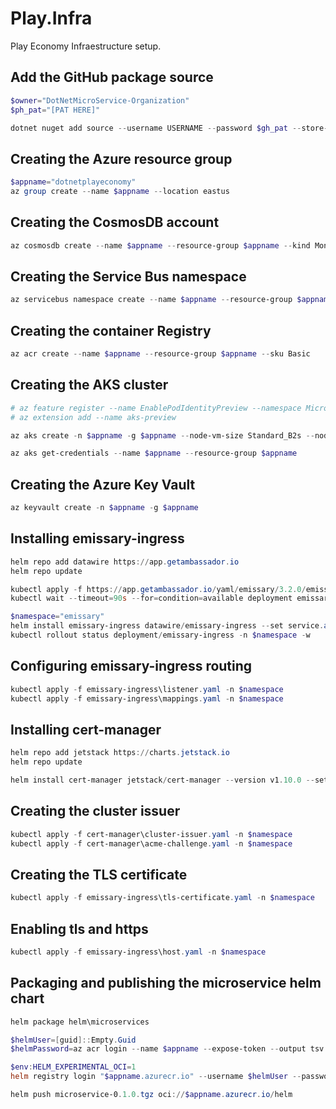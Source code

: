 # Play.Infra 
Play Economy Infraestructure setup.

## Add the GitHub package source
``` powershell
$owner="DotNetMicroService-Organization"
$ph_pat="[PAT HERE]"

dotnet nuget add source --username USERNAME --password $gh_pat --store-password-in-clear-text --name github "https://nuget.pkg.github.com/$owner/index.json"
```

## Creating the Azure resource group
```powershell
$appname="dotnetplayeconomy"
az group create --name $appname --location eastus
```

## Creating the CosmosDB account
```powershell
az cosmosdb create --name $appname --resource-group $appname --kind MongoDB --enable-free-tier
```

## Creating the Service Bus namespace
```powershell
az servicebus namespace create --name $appname --resource-group $appname --sku Standard
```

## Creating the container Registry
```powershell
az acr create --name $appname --resource-group $appname --sku Basic
```

## Creating the AKS cluster
```powershell
# az feature register --name EnablePodIdentityPreview --namespace Microsoft.ContainerService
# az extension add --name aks-preview

az aks create -n $appname -g $appname --node-vm-size Standard_B2s --node-count 2  --attach-acr $appname --enable-pod-identity --network-plugin azure

az aks get-credentials --name $appname --resource-group $appname
```

## Creating the Azure Key Vault
```powershell
az keyvault create -n $appname -g $appname
```

## Installing emissary-ingress
```powershell
helm repo add datawire https://app.getambassador.io
helm repo update

kubectl apply -f https://app.getambassador.io/yaml/emissary/3.2.0/emissary-crds.yaml
kubectl wait --timeout=90s --for=condition=available deployment emissary-apiext -n emissary-system

$namespace="emissary"
helm install emissary-ingress datawire/emissary-ingress --set service.annotations."service\.beta\.kubernetes\.io/azure-dns-label-name"=$appname -n $namespace --create-namespace
kubectl rollout status deployment/emissary-ingress -n $namespace -w

```

## Configuring emissary-ingress routing
```powershell
kubectl apply -f emissary-ingress\listener.yaml -n $namespace
kubectl apply -f emissary-ingress\mappings.yaml -n $namespace
```

## Installing cert-manager
```powershell
helm repo add jetstack https://charts.jetstack.io
helm repo update

helm install cert-manager jetstack/cert-manager --version v1.10.0 --set installCRDs=true --namespace $namespace
```

## Creating the cluster issuer
```powershell
kubectl apply -f cert-manager\cluster-issuer.yaml -n $namespace
kubectl apply -f cert-manager\acme-challenge.yaml -n $namespace
```

## Creating the TLS certificate
```powershell
kubectl apply -f emissary-ingress\tls-certificate.yaml -n $namespace
```

## Enabling tls and https
```powershell
kubectl apply -f emissary-ingress\host.yaml -n $namespace
```

## Packaging and publishing the microservice helm chart
```powershell
helm package helm\microservices

$helmUser=[guid]::Empty.Guid
$helmPassword=az acr login --name $appname --expose-token --output tsv --query accessToken

$env:HELM_EXPERIMENTAL_OCI=1
helm registry login "$appname.azurecr.io" --username $helmUser --password $helmPassword

helm push microservice-0.1.0.tgz oci://$appname.azurecr.io/helm
```